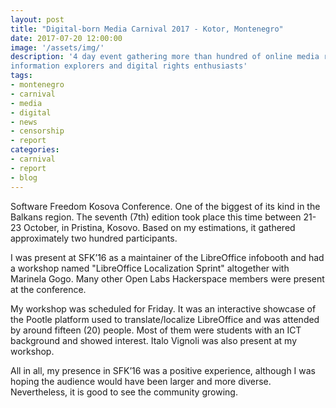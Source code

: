 ```yaml
---
layout: post
title: "Digital-born Media Carnival 2017 - Kotor, Montenegro"
date: 2017-07-20 12:00:00
image: '/assets/img/'
description: '4 day event gathering more than hundred of online media representatives,
information explorers and digital rights enthusiasts'
tags:
- montenegro
- carnival
- media
- digital
- news
- censorship
- report
categories:
- carnival
- report
- blog
---
```


Software Freedom Kosova Conference. One of the biggest of its kind in the Balkans region. The seventh (7th) edition took place this time between 21-23 October, in Pristina, Kosovo. Based on my estimations, it gathered approximately two hundred participants.

I was present at SFK’16 as a maintainer of the LibreOffice infobooth and had a workshop named "LibreOffice Localization Sprint" altogether with Marinela Gogo. Many other Open Labs Hackerspace members were present at the conference.

My workshop was scheduled for Friday. It was an interactive showcase of the Pootle platform used to translate/localize LibreOffice and was attended by around fifteen (20) people. Most of them were students with an ICT background and showed interest. Italo Vignoli was also present at my workshop.

All in all, my presence in SFK’16 was a positive experience, although I was hoping the audience would have been larger and more diverse. Nevertheless, it is good to see the community growing.
